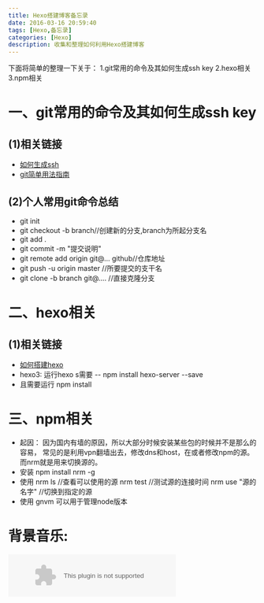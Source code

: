 ```yaml
---
title: Hexo搭建博客备忘录
date: 2016-03-16 20:59:40
tags: [Hexo,备忘录]
categories: [Hexo]
description: 收集和整理如何利用Hexo搭建博客
---
```

下面将简单的整理一下关于：
1.git常用的命令及其如何生成ssh key
2.hexo相关
3.npm相关

<!--more-->

# 一、git常用的命令及其如何生成ssh key

## (1)相关链接
* [如何生成ssh](http://riny.net/2014/git-ssh-key/)
* [git简单用法指南](http://rogerdudler.github.io/git-guide/index.zh.html)

## (2)个人常用git命令总结
* git init
* git checkout -b branch//创建新的分支,branch为所起分支名
* git add .
* git commit -m "提交说明"
* git remote add origin git@... github//仓库地址
* git push -u origin master //所要提交的支干名
* git clone -b branch git@.... //直接克隆分支

# 二、hexo相关

## (1)相关链接
* [如何搭建hexo](http://www.jianshu.com/p/465830080ea9)
* hexo3: 运行hexo s需要 -- npm install hexo-server --save
* 且需要运行 npm install


# 三、npm相关
* 起因：
	因为国内有墙的原因，所以大部分时候安装某些包的时候并不是那么的容易，
	常见的是利用vpn翻墙出去，修改dns和host，在或者修改npm的源。
	而nrm就是用来切换源的。
* 安装
npm install nrm -g
* 使用
nrm ls //查看可以使用的源
nrm test //测试源的连接时间
nrm use "源的名字" //切换到指定的源
* 使用
gnvm 可以用于管理node版本

# 背景音乐:
<embed src="http://music.163.com/style/swf/widget.swf?sid=27808044&type=2&auto=1&width=320&height=66" width="340" height="86"  allowNetworking="all"></embed>

